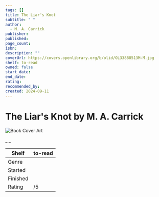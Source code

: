 ```yaml
---
tags: []
title: The Liar's Knot
subtitle: " "
author:
  - M. A. Carrick
publisher:
published:
page_count:
isbn:
description: ""
coverUrl: https://covers.openlibrary.org/b/olid/OL33888513M-M.jpg
shelf: to-read
owned: false
start_date:
end_date:
rating:
recommended_by:
created: 2024-09-11
---
```


# The Liar's Knot by M. A. Carrick

![Book Cover Art](https://covers.openlibrary.org/b/olid/OL33888513M-M.jpg)

_ _

| Shelf | to-read |
| --- | --- |
| Genre |  |
| Started |  |
| Finished |  |
| Rating | /5 |

